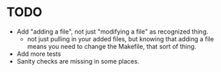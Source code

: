 # TODO

* Add "adding a file", not just "modifying a file" as recognized thing.
    * not just pulling in your added files, but knowing that adding a
      file means you need to change the Makefile, that sort of thing.
* Add more tests
* Sanity checks are missing in some places.
